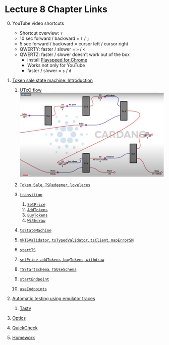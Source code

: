# Lecture 8 Chapter Links

0. YouTube video shortcuts
    * Shortcut overview: `?`
    * 10 sec forward / backward = `f` / `j`
    * 5 sec forward / backward = cursor left / cursor right
    * QWERTY: faster / slower = `>` / `<`
    * QWERTZ: faster / slower doesn't work out of the box
      * Install [Playspeed for Chrome](https://chrome.google.com/webstore/detail/playspeed/dgdpebjegmddbloaoiggfpdmkjmgiajj)
      * Works not only for YouTube
      * faster / slower = `s` / `d` 

1. [Token sale state machine: Introduction](https://youtu.be/JMRwkMgaBOg?t=52)
   1. [UTxO flow](https://youtu.be/JMRwkMgaBOg?t=67)
      ![UTxO flow >](./token-sale-utxo-flow.png)

   2. [`Token Sale`, `TSRedeemer`, `lovelaces`](https://youtu.be/JMRwkMgaBOg?t=263)
   3. [`transition`](https://youtu.be/JMRwkMgaBOg?t=354)
       1. [`SetPrice`](https://youtu.be/JMRwkMgaBOg?t=416)
       2. [`AddTokens`](https://youtu.be/JMRwkMgaBOg?t=510)
       3. [`BuyTokens`](https://youtu.be/JMRwkMgaBOg?t=580)
       4. [`Withdraw`](https://youtu.be/JMRwkMgaBOg?t=622)
   4. [`tsStateMachine`](https://youtu.be/JMRwkMgaBOg?t=699)
   5. [`mkTSValidator`, `tsTypedValidator`, `tsClient`, `mapErrorSM`](https://youtu.be/JMRwkMgaBOg?t=738)
   6. [`startTS`](https://youtu.be/JMRwkMgaBOg?t=821)
   7. [`setPrice`, `addTokens`, `buyTokens`, `withdraw`](https://youtu.be/JMRwkMgaBOg?t=948)
   8. [`TSStartSchema`, `TSUseSchema`](https://youtu.be/JMRwkMgaBOg?t=1020)
   9. [`startEndpoint`](https://youtu.be/JMRwkMgaBOg?t=1066)
   10. [`useEndpoints`](https://youtu.be/JMRwkMgaBOg?t=1114)
2. [Automatic testing using emulator traces](https://youtu.be/JMRwkMgaBOg?t=1145)
   1. [Tasty](https://youtu.be/JMRwkMgaBOg?t=1523)
3. [Optics]()
3. [QuickCheck](https://youtu.be/JMRwkMgaBOg?t=2849)
4. [Homework](https://www.youtube.com/watch?v=JMRwkMgaBOg&t=7123s)
